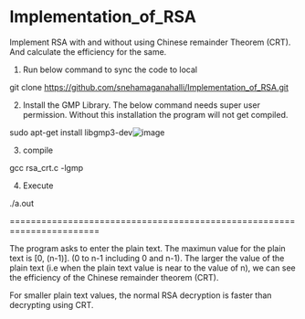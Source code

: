# Implementation_of_RSA
Implement RSA with and without using Chinese remainder Theorem (CRT). And calculate the efficiency for the same.


1) Run below command to sync the code to local

git clone https://github.com/snehamaganahalli/Implementation_of_RSA.git

2) Install the GMP Library. The below command needs super user permission. Without this installation the program will not get compiled.

sudo apt-get install libgmp3-dev![image](https://user-images.githubusercontent.com/38486907/137661155-95d1b815-dec3-45f1-933c-9f603c167c0f.png)

3) compile

gcc rsa_crt.c -lgmp

4) Execute

./a.out

=======================================================================

The program asks to enter the plain text. The maximun value for the plain text is [0, (n-1)]. (0 to n-1 including 0 and n-1).
The larger the value of the plain text (i.e when the plain text value is near to the value of n), we can see the efficiency of the Chinese remainder theorem (CRT).

For smaller plain text values, the normal RSA decryption is faster than decrypting using CRT.
